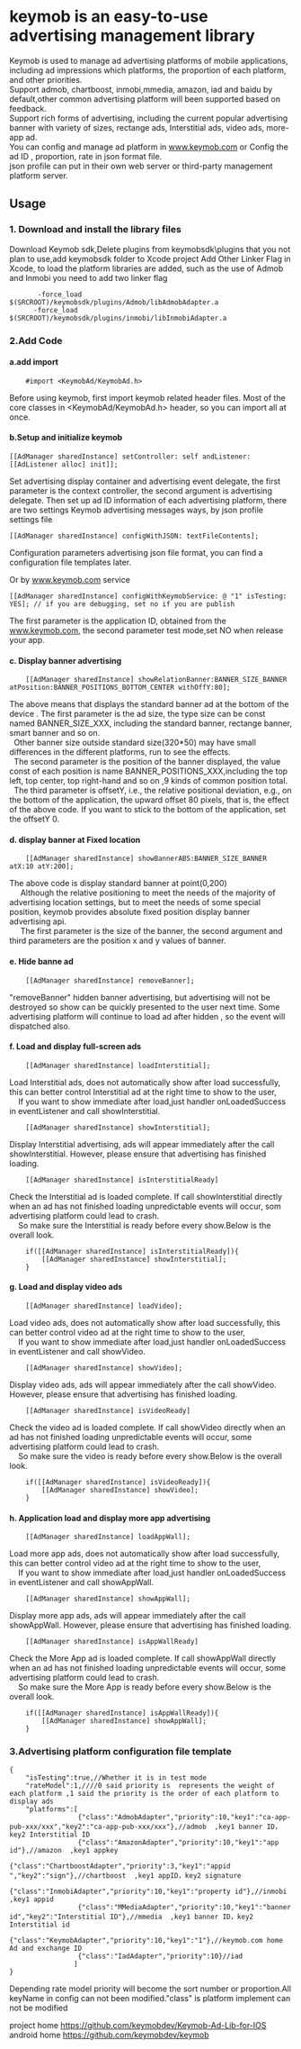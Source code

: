 # keymob is an easy-to-use advertising management library
Keymob is used to  manage  ad advertising platforms of mobile applications, including ad impressions which platforms, the proportion of each platform, and other priorities.<br/>
Support admob, chartboost, inmobi,mmedia, amazon, iad and baidu by default,other common advertising platform will been  supported based on  feedback.<br/>
Support rich forms of advertising, including the current popular advertising banner with variety of sizes, rectange ads, Interstitial ads, video ads, more-app ad.<br/>
You can config and manage ad platform in www.keymob.com or Config the ad ID , proportion, rate in json format file.<br/>
json profile can put in their own web server or third-party management platform server.<br/>




## Usage

### 1. Download and install the library files
Download Keymob sdk,Delete plugins from keymobsdk\plugins  that you not plan to use,add keymobsdk  folder to Xcode project 
Add Other Linker Flag in Xcode, to load the platform libraries are added, such as the use of Admob and Inmobi you need to add two linker flag
```
       -force_load $(SRCROOT)/keymobsdk/plugins/Admob/libAdmobAdapter.a
      -force_load $(SRCROOT)/keymobsdk/plugins/inmobi/libInmobiAdapter.a
```
### 2.Add Code

#### a.add import
```
	#import <KeymobAd/KeymobAd.h>
```
Before using keymob, first import keymob related header files. Most of the core classes in <KeymobAd/KeymobAd.h> header, so you can import all at once. 
  
####  b.Setup and initialize keymob
```
[[AdManager sharedInstance] setController: self andListener: [[AdListener alloc] init]];
```
Set advertising display container and advertising event delegate, the first parameter is the context controller, the second argument is advertising delegate.
Then set up ad ID information of each advertising platform, there are two settings Keymob advertising messages ways, by json profile settings file
```
[[AdManager sharedInstance] configWithJSON: textFileContents];
```
Configuration parameters advertising json file format, you can find a  configuration file templates later.

Or by www.keymob.com service
```
[[AdManager sharedInstance] configWithKeymobService: @ "1" isTesting: YES]; // if you are debugging, set no if you are publish
```
The first parameter is the application ID, obtained from the www.keymob.com, the second parameter test mode,set  NO when release your app.



#### c. Display banner advertising
```
	[[AdManager sharedInstance] showRelationBanner:BANNER_SIZE_BANNER atPosition:BANNER_POSITIONS_BOTTOM_CENTER withOffY:80];
```
The above means that displays the standard banner ad at the bottom of the device . The first parameter is the ad size, the type size can be const named BANNER_SIZE_XXX, including the standard banner, rectange banner, smart banner and so on.<br/>
  Other banner size outside  standard size(320*50) may have  small differences in the different platforms, run to see the effects.<br/>
  The second parameter is the position of the banner displayed,  the value const of each position is  name BANNER_POSITIONS_XXX,including the top left, top center, top right-hand and so on ,9 kinds of common position total.<br/>
  The third parameter is offsetY, i.e., the relative positional deviation, e.g., on the bottom of the application, the upward offset 80 pixels, that is, the effect of the above code. If you want to stick to the bottom of the application, set the offsetY 0.<br/>
 
####  d. display banner at Fixed location
```	
	[[AdManager sharedInstance] showBannerABS:BANNER_SIZE_BANNER atX:10 atY:200];
```
The above code is display standard banner at point(0,200)<br/>
     Although the relative positioning to meet the needs of the majority of advertising location settings, but to meet the needs of some special position, keymob provides absolute fixed position display banner advertising api.<br/>
     The first parameter is the size of the banner, the second argument and third parameters are the position x and y values of banner.<br/>

####  e. Hide banne ad
```	
	[[AdManager sharedInstance] removeBanner];
```
   "removeBanner" hidden banner advertising, but advertising will not be destroyed so show can be quickly presented to the user next time. Some advertising platform will continue to  load ad after hidden , so the event will dispatched also.<br/>
    
####  f. Load and display full-screen ads
```
	[[AdManager sharedInstance] loadInterstitial];
```
   Load Interstitial ads, does not automatically show after load successfully, this can better control Interstitial ad at the right time to show to the user,<br/>
    If you want to show immediate after load,just handler onLoadedSuccess  in eventListener and call showInterstitial.<br/>
```
	[[AdManager sharedInstance] showInterstitial];
```
   Display Interstitial advertising, ads will appear immediately after the call showInterstitial. However, please ensure that advertising has finished loading.
```
	[[AdManager sharedInstance] isInterstitialReady]
```
   Check the Interstitial ad is loaded complete. If call showInterstitial directly when an ad  has not finished loading unpredictable events will occur, som advertising platform could lead to crash.<br/>
    So make sure the Interstitial is ready before every show.Below is the overall look.
```
   	if([[AdManager sharedInstance] isInterstitialReady]){
		[[AdManager sharedInstance] showInterstitial];
	}
```

#### g. Load and display video ads
```
	[[AdManager sharedInstance] loadVideo];
```
  Load video ads, does not automatically show after load successfully, this can better control video ad at the right time to show to the user,<br/>
    If you want to show immediate after load,just handler onLoadedSuccess  in eventListener and call showVideo.
```
	[[AdManager sharedInstance] showVideo];
```
   Display video ads, ads will appear immediately after the call showVideo. However, please ensure that advertising has finished loading.
```
	[[AdManager sharedInstance] isVideoReady]
```
  Check the video ad is loaded complete. If call showVideo directly when an ad  has not finished loading unpredictable events will occur, some advertising platform could lead to crash.<br/>
    So make sure the video is ready before every show.Below is the overall look.
```
   	if([[AdManager sharedInstance] isVideoReady]){
		[[AdManager sharedInstance] showVideo];
	}
```
####  h. Application load and display more app advertising
```
	[[AdManager sharedInstance] loadAppWall];
```
   Load more app ads, does not automatically show after load successfully, this can better control video ad at the right time to show to the user,<br/>
    If you want to show immediate after load,just handler onLoadedSuccess  in eventListener and call showAppWall.
```
	[[AdManager sharedInstance] showAppWall];
```
   Display more app ads, ads will appear immediately after the call showAppWall. However, please ensure that advertising has finished loading.
```
	[[AdManager sharedInstance] isAppWallReady]
```
   Check the More App ad is loaded complete. If call showAppWall directly when an ad  has not finished loading unpredictable events will occur, some advertising platform could lead to crash.<br/>
    So make sure the More App is ready before every show.Below is the overall look.
```
   	if([[AdManager sharedInstance] isAppWallReady]){
		[[AdManager sharedInstance] showAppWall];
	}
```

### 3.Advertising platform configuration file template
```
{
    "isTesting":true,//Whether it is in test mode 
    "rateModel":1,////0 said priority is  represents the weight of each platform ,1 said the priority is the order of each platform to display ads
    "platforms":[
                 {"class":"AdmobAdapter","priority":10,"key1":"ca-app-pub-xxx/xxx","key2":"ca-app-pub-xxx/xxx"},//admob  ,key1 banner ID，key2 Interstitial ID
                 {"class":"AmazonAdapter","priority":10,"key1":"app id"},//amazon  ,key1 appkey
                 {"class":"ChartboostAdapter","priority":3,"key1":"appid ","key2":"sign"},//chartboost  ,key1 appID，key2 signature
                 {"class":"InmobiAdapter","priority":10,"key1":"property id"},//inmobi  ,key1 appid 
                 {"class":"MMediaAdapter","priority":10,"key1":"banner id","key2":"Interstitial ID"},//mmedia  ,key1 banner ID，key2 Interstitial id
                 {"class":"KeymobAdapter","priority":10,"key1":"1"},//keymob.com home Ad and exchange ID
                 {"class":"IadAdapter","priority":10}//iad  
                ]
}
```
Depending rate model priority will become the sort number or proportion.All keyName in config can not been modified."class" is platform implement can not be modified<br/>


project home https://github.com/keymobdev/Keymob-Ad-Lib-for-IOS <br/>
android home https://github.com/keymobdev/keymob